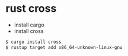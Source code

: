 # rust cross

* install cargo
* install cross

```bash
$ cargo install cross
$ rustup target add x86_64-unknown-linux-gnu
```

